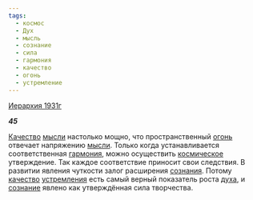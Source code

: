 ```yaml
---
tags:
  - космос
  - Дух
  - мысль
  - сознание
  - сила
  - гармония
  - качество
  - огонь
  - устремление
---
```

[Иерархия 1931г](https://127.0.0.1:4002/agni/1931)

___45___

[Качество](../../../tags/#[качество](../../../tags/#качество)) [мысли](../../../tags/#мысль) настолько мощно, что пространственный [огонь](../../../tags/#огонь) отвечает напряжению [мысли](../../../tags/#мысль). Только когда устанавливается соответственная [гармония](../../../tags/#гармония), можно осуществить [космическое](../../../tags/#космос) утверждение. Так каждое соответствие приносит свои следствия. В развитии явления чуткости залог расширения [сознания](../../../tags/#[сознание](../../../tags/#сознание)). Потому [качество](../../../tags/#качество) [устремления](../../../tags/#устремление) есть самый верный показатель роста [духа](../../../tags/#Дух), и [сознание](../../../tags/#сознание) явлено как утверждённая сила творчества.   

